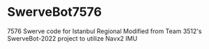 # SwerveBot7576
7576 Swerve code for Istanbul Regional
Modified from Team 3512's SwerveBot-2022 project to utilize Navx2 IMU
